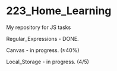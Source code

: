 # 223_Home_Learning
My repository for JS tasks

Regular_Expressions - DONE.

Canvas - in progress. (≈40%)

Local_Storage - in progress. (4/5)
